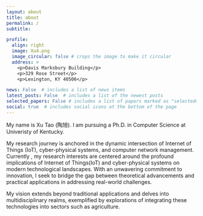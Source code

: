 ```yaml
---
layout: about
title: about
permalink: /
subtitle: 

profile:
  align: right
  image: Xu4.png
  image_circular: false # crops the image to make it circular
  address: >
    <p>Davis Marksbury Building</p>
    <p>329 Rose Street</p>
    <p>Lexington, KY 40506</p>

news: False  # includes a list of news items
latest_posts: False  # includes a list of the newest posts
selected_papers: False # includes a list of papers marked as "selected={true}"
social: true  # includes social icons at the bottom of the page
---
```

My name is Xu Tao (陶旭). I am pursuing a Ph.D. in Computer Science at Univeristy of Kentucky. 

My research journey is anchored in the dynamic intersection of Internet of Things (IoT), cyber-physical systems, 
and computer network management. Currently , my research interests are centered around the profound implications of 
Internet of Things(IoT) and cyber-physical systems on modern technological landscapes. With an unwavering commitment to 
innovation, I seek to bridge the gap between theoretical advancements and practical applications in addressing real-world
challenges. 

My vision extends beyond traditional applications and delves into multidisciplinary realms, exemplified by
explorations of integrating these technologies into sectors such as agriculture. 



